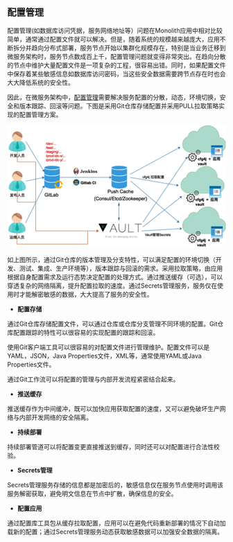 ## 配置管理

配置管理(如数据库访问凭据，服务网络地址等）问题在Monolith应用中相对比较简单，通常通过配置文件就可以解决。但是，随着系统的规模越来越庞大，应用不断拆分并趋向分布式部署，服务节点开始以集群化规模存在，特别是当业务迁移到微服务架构时，服务节点数成百上千，配置管理问题就变得非常突出。在趋向分散的节点中维护大量配置文件是一项复杂的工程，很容易出错。同时，如果配置文件中保存着某些敏感信息如数据库访问密码，当这些安全数据需要跨节点存在时也会大大降低系统的安全性。

因此，在微服务架构中，[配置管理](http://microservices.io/patterns/externalized-configuration.html)需要解决服务配置的分散，动态，环境切换，安全和版本跟踪、回滚等问题。下图是采用Git仓库存储配置并采用PULL拉取策略实现的配置管理方案。

![](/assets/cfg4j-distributed-config-management.png)

如上图所示，通过Git仓库的版本管理及分支特性，可以满足配置的环境切换（开发、测试、集成、生产环境等），版本跟踪与回滚的需求。采用拉取策略，由应用根据自身配置需求及运行态势决定配置的处理方式。通过推送缓存（可选），可以穿透复杂的网络隔离，提升配置拉取的速度。通过Secrets管理服务，服务仅在使用时才能解密敏感的数据，大大提高了服务的安全性。

- **配置存储**

通过Git仓库存储配置文件，可以通过仓库或仓库分支管理不同环境的配置。Git仓库配置跟踪的特性可以很容易的实现配置的跟踪和回滚。

使用Git客户端工具可以很容易的对配置文件进行管理维护。配置文件可以是YAML，JSON，Java Properties文件，XML等，通常使用YAML或Java Properties文件。

通过Git工作流可以将配置的管理与内部开发流程紧密结合起来。

- **推送缓存**

推送缓存作为中间缓冲，既可以加快应用获取配置的速度，又可以避免破坏生产网络与内部开发网络的安全隔离。

- **持续部署**

持续部署管道可以将配置变更直接推送到缓存，同时还可以对配置进行合法性校验。

- **Secrets管理**

Secrets管理服务存储的信息都是加密后的，敏感信息仅在服务节点使用时调用该服务解密获取，避免明文信息在节点中扩散，确保信息的安全。

- **配置应用**

通过配置库工具包从缓存拉取配置，应用可以在避免代码重新部署的情况下自动加载新的配置；通过Secrets管理服务动态获取敏感数据可以加强安全数据的隔离。



